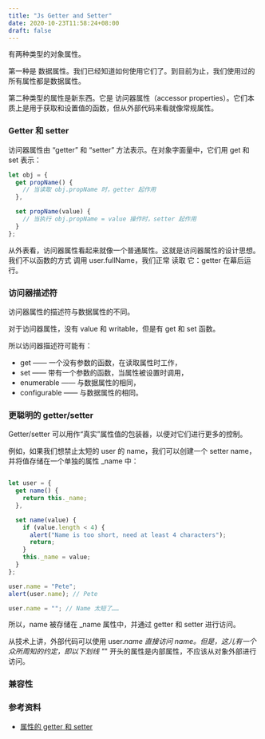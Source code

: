 ```yaml
---
title: "Js Getter and Setter"
date: 2020-10-23T11:58:24+08:00
draft: false
---
```


有两种类型的对象属性。

第一种是 数据属性。我们已经知道如何使用它们了。到目前为止，我们使用过的所有属性都是数据属性。

第二种类型的属性是新东西。它是 访问器属性（accessor properties）。它们本质上是用于获取和设置值的函数，但从外部代码来看就像常规属性。


### Getter 和 setter

访问器属性由 “getter” 和 “setter” 方法表示。在对象字面量中，它们用 get 和 set 表示：

```js
let obj = {
  get propName() {
    // 当读取 obj.propName 时，getter 起作用
  },

  set propName(value) {
    // 当执行 obj.propName = value 操作时，setter 起作用
  }
};
```

从外表看，访问器属性看起来就像一个普通属性。这就是访问器属性的设计思想。我们不以函数的方式 调用 user.fullName，我们正常 读取 它：getter 在幕后运行。

### 访问器描述符

访问器属性的描述符与数据属性的不同。

对于访问器属性，没有 value 和 writable，但是有 get 和 set 函数。

所以访问器描述符可能有：

- get —— 一个没有参数的函数，在读取属性时工作，
- set —— 带有一个参数的函数，当属性被设置时调用，
- enumerable —— 与数据属性的相同，
- configurable —— 与数据属性的相同。

### 更聪明的 getter/setter

Getter/setter 可以用作“真实”属性值的包装器，以便对它们进行更多的控制。

例如，如果我们想禁止太短的 user 的 name，我们可以创建一个 setter name，并将值存储在一个单独的属性 _name 中：

```js

let user = {
  get name() {
    return this._name;
  },

  set name(value) {
    if (value.length < 4) {
      alert("Name is too short, need at least 4 characters");
      return;
    }
    this._name = value;
  }
};

user.name = "Pete";
alert(user.name); // Pete

user.name = ""; // Name 太短了……
```

所以，name 被存储在 _name 属性中，并通过 getter 和 setter 进行访问。

从技术上讲，外部代码可以使用 user._name 直接访问 name。但是，这儿有一个众所周知的约定，即以下划线 "_" 开头的属性是内部属性，不应该从对象外部进行访问。

### 兼容性

### 参考资料

- [属性的 getter 和 setter](https://zh.javascript.info/property-accessors)